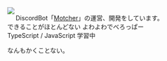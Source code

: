 <img align="left" src="https://github-readme-stats.vercel.app/api/top-langs/?username=moticat&layout=compact" />  

DiscordBot「[Motcher](https://moticat.net/?p=179)」の運営、開発をしています。  
できることがほとんどない よわよわでべろっぱー  
TypeScript / JavaScript 学習中  

なんもかくことない。
